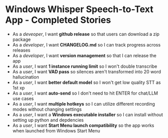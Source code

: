 # Windows Whisper Speech-to-Text App - Completed Stories

- As a *deveoper*, I want **github release** so that users can download a zip package
- As a *developer*, I want **CHANGELOG.md** so I can track progress across releases
- As a *developer*, I want **version management** so that I can release the app
- As a *user*, I want **1 instance running limit** so I won't double transcribe
- As a *user*, I want **VAD pass** so silences aren't transformed into 20 word hallucination
- As a *user*, I want **better default model** so I won't get low quality STT as 1st xp
- As a *user*, I want **auto-send** so I don't need to hit ENTER for chat/LLM use cases
- As a *user*, I want **multiple hotkeys** so I can utilize different recording modes without changing settings
- As a *user*, I want a **Windows executable installer** so I can install without setting up python and depdencies
- As a *user*, I want **Start Menu launch compatibility** so the app works when launched from Windows Start Menu